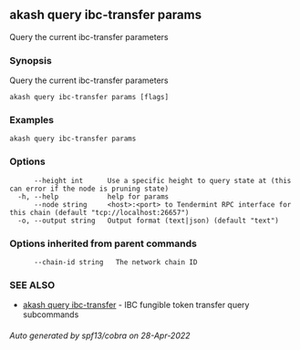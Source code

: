 ## akash query ibc-transfer params

Query the current ibc-transfer parameters

### Synopsis

Query the current ibc-transfer parameters

```
akash query ibc-transfer params [flags]
```

### Examples

```
akash query ibc-transfer params
```

### Options

```
      --height int      Use a specific height to query state at (this can error if the node is pruning state)
  -h, --help            help for params
      --node string     <host>:<port> to Tendermint RPC interface for this chain (default "tcp://localhost:26657")
  -o, --output string   Output format (text|json) (default "text")
```

### Options inherited from parent commands

```
      --chain-id string   The network chain ID
```

### SEE ALSO

* [akash query ibc-transfer](akash_query_ibc-transfer.md)	 - IBC fungible token transfer query subcommands

###### Auto generated by spf13/cobra on 28-Apr-2022
